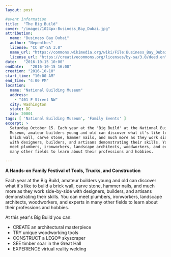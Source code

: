 ```yaml
---
layout: post

#event information
title:  "The Big Build"
cover: "/images/1024px-Business_Bay_Dubai.jpg"
attribution:
  name: "Business Bay Dubai"
  author: "Nepenthes"
  license: "CC BY-SA 3.0"
  name_url: "https://commons.wikimedia.org/wiki/File:Business_Bay_Dubai.JPG"
  license_url: "https://creativecommons.org/licenses/by-sa/3.0/deed.en"
date:   "2016-10-15 10:00"
endDate:   "2016-10-15 16:00"
creation: "2016-10-10"
start_time: "10:00 AM"
end_time: "4:00 PM"
location:
  name: "National Building Museum"
  address:
    - "401 F Street NW"
  city: Washington
  state: DC
  zip: 20001
tags: [ 'National Building Museum', 'Family Events' ]
excerpt: >
  Saturday October 15. Each year at the 'Big Build' at the National Building
  Museum, amateur builders young and old can discover what it's like to build a
  brick wall, carve stone, hammer nails, and much more as they work side-by-side
  with designers, builders, and artisans demonstrating their skills. You can
  meet plumbers, ironworkers, landscape architects, woodworkers, and experts in
  many other fields to learn about their professions and hobbies.

---
```


**A Hands-on Family Festival of Tools, Trucks, and Construction**

Each year at the Big Build, amateur builders young and old can discover what
it's like to build a brick wall, carve stone, hammer nails, and much more as
they work side-by-side with designers, builders, and artisans demonstrating
their skills. You can meet plumbers, ironworkers, landscape architects,
woodworkers, and experts in many other fields to learn about their professions
and hobbies.

At this year's Big Build you can:

* CREATE an architectural masterpiece
* TRY unique woodworking tools
* CONSTRUCT a LEGO® skyscraper
* SEE timber soar in the Great Hall
* EXPERIENCE virtual reality welding
